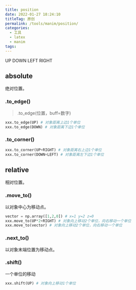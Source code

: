 ```yaml
---
title: position
date: 2022-01-27 18:24:10
titleTag: 原创
permalink: /tools/manim/position/
categories:
  - 工具
  - latex
  - manim
tags:
---
```

UP DOWN LEFT RIGHT

## absolute
绝对位置。
### .to_edge()
> .to_edge(位置，buff=数字)
```py
xxx.to_edge(UP) # 对象距离上边1个单位
xxx.to_edge(DOWN) # 对象距离下边1个单位
```
### .to_corner()
```py
xxx.to_corner(UP+RIGHT) # 对象距离右上边1个单位
xxx.to_corner(DOWN+LEFT) # 对象距离左下边1个单位
```
## relative
相对位置。
### .move_to()
以对象中心为移动点。
```py
vector = np.array([1,2,0]) # x=1 y=2 z=0
xxx.move_to(UP*2+RIGHT) # 对象向上移动2个单位，向右移动一个单位
xxx.move_to(vector) # 对象向上移动2个单位，向右移动一个单位
```
### .next_to()
以对象末端位置为移动点。

### .shift()
一个单位的移动
```py
xxx.shift(UP) # 对象向上移动1个单位
```